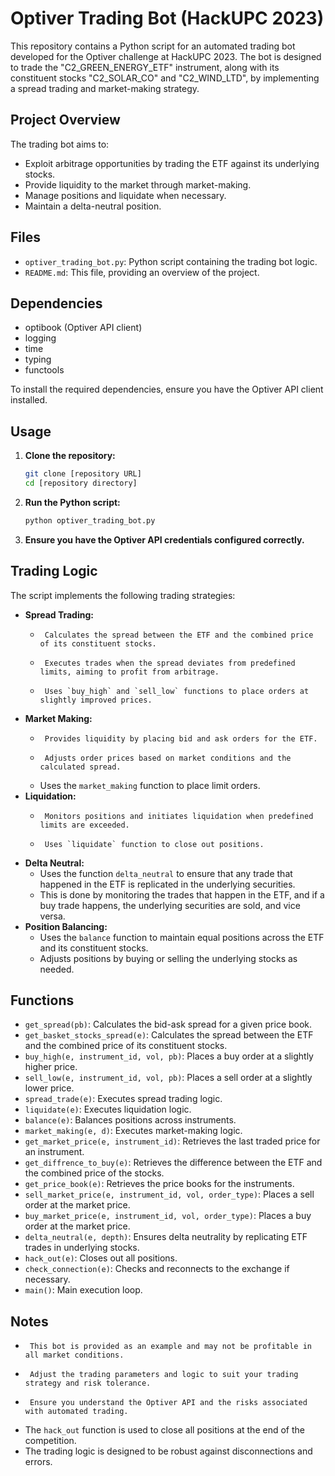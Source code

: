 # Optiver Trading Bot (HackUPC 2023)

This repository contains a Python script for an automated trading bot developed for the Optiver challenge at HackUPC 2023. The bot is designed to trade the "C2_GREEN_ENERGY_ETF" instrument, along with its constituent stocks "C2_SOLAR_CO" and "C2_WIND_LTD", by implementing a spread trading and market-making strategy.

## Project Overview

The trading bot aims to:

-   Exploit arbitrage opportunities by trading the ETF against its underlying stocks.
-   Provide liquidity to the market through market-making.
-   Manage positions and liquidate when necessary.
-   Maintain a delta-neutral position.

## Files

-   `optiver_trading_bot.py`: Python script containing the trading bot logic.
-   `README.md`: This file, providing an overview of the project.

## Dependencies

-   optibook (Optiver API client)
-   logging
-   time
-   typing
-   functools

To install the required dependencies, ensure you have the Optiver API client installed.

## Usage

1.  **Clone the repository:**

    ```bash
    git clone [repository URL]
    cd [repository directory]
    ```

2.  **Run the Python script:**

    ```bash
    python optiver_trading_bot.py
    ```

3.  **Ensure you have the Optiver API credentials configured correctly.**

## Trading Logic

The script implements the following trading strategies:

-   **Spread Trading:**
    -      Calculates the spread between the ETF and the combined price of its constituent stocks.
    -      Executes trades when the spread deviates from predefined limits, aiming to profit from arbitrage.
    -      Uses `buy_high` and `sell_low` functions to place orders at slightly improved prices.
-   **Market Making:**
    -      Provides liquidity by placing bid and ask orders for the ETF.
    -      Adjusts order prices based on market conditions and the calculated spread.
    -   Uses the `market_making` function to place limit orders.
-   **Liquidation:**
    -      Monitors positions and initiates liquidation when predefined limits are exceeded.
    -      Uses `liquidate` function to close out positions.
-   **Delta Neutral:**
    -   Uses the function `delta_neutral` to ensure that any trade that happened in the ETF is replicated in the underlying securities.
    -   This is done by monitoring the trades that happen in the ETF, and if a buy trade happens, the underlying securities are sold, and vice versa.
-   **Position Balancing:**
    -   Uses the `balance` function to maintain equal positions across the ETF and its constituent stocks.
    -   Adjusts positions by buying or selling the underlying stocks as needed.

## Functions

-   `get_spread(pb)`: Calculates the bid-ask spread for a given price book.
-   `get_basket_stocks_spread(e)`: Calculates the spread between the ETF and the combined price of its constituent stocks.
-   `buy_high(e, instrument_id, vol, pb)`: Places a buy order at a slightly higher price.
-   `sell_low(e, instrument_id, vol, pb)`: Places a sell order at a slightly lower price.
-   `spread_trade(e)`: Executes spread trading logic.
-   `liquidate(e)`: Executes liquidation logic.
-   `balance(e)`: Balances positions across instruments.
-   `market_making(e, d)`: Executes market-making logic.
-   `get_market_price(e, instrument_id)`: Retrieves the last traded price for an instrument.
-   `get_diffrence_to_buy(e)`: Retrieves the difference between the ETF and the combined price of the stocks.
-   `get_price_book(e)`: Retrieves the price books for the instruments.
-   `sell_market_price(e, instrument_id, vol, order_type)`: Places a sell order at the market price.
-   `buy_market_price(e, instrument_id, vol, order_type)`: Places a buy order at the market price.
-   `delta_neutral(e, depth)`: Ensures delta neutrality by replicating ETF trades in underlying stocks.
-   `hack_out(e)`: Closes out all positions.
-   `check_connection(e)`: Checks and reconnects to the exchange if necessary.
-   `main()`: Main execution loop.

## Notes

-      This bot is provided as an example and may not be profitable in all market conditions.
-      Adjust the trading parameters and logic to suit your trading strategy and risk tolerance.
-      Ensure you understand the Optiver API and the risks associated with automated trading.
-   The `hack_out` function is used to close all positions at the end of the competition.
-   The trading logic is designed to be robust against disconnections and errors.
